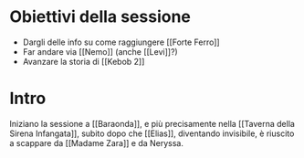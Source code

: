 # Obiettivi della sessione
- Dargli delle info su come raggiungere [[Forte Ferro]]
- Far andare via [[Nemo]] (anche [[Levi]]?)
- Avanzare la storia di [[Kebob 2]]

# Intro
Iniziano la sessione a [[Baraonda]], e più precisamente nella [[Taverna della Sirena Infangata]], subito dopo che [[Elias]], diventando invisibile, è riuscito a scappare da [[Madame Zara]] e da Neryssa. 